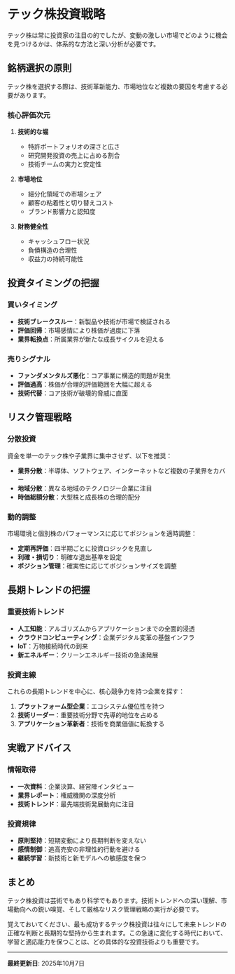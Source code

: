 # テック株投資戦略

テック株は常に投資家の注目の的でしたが、変動の激しい市場でどのように機会を見つけるかは、体系的な方法と深い分析が必要です。

## 銘柄選択の原則

テック株を選択する際は、技術革新能力、市場地位など複数の要因を考慮する必要があります。

### 核心評価次元

1. **技術的な堀**
   - 特許ポートフォリオの深さと広さ
   - 研究開発投資の売上に占める割合
   - 技術チームの実力と安定性

2. **市場地位**
   - 細分化領域での市場シェア
   - 顧客の粘着性と切り替えコスト
   - ブランド影響力と認知度

3. **財務健全性**
   - キャッシュフロー状況
   - 負債構造の合理性
   - 収益力の持続可能性

## 投資タイミングの把握

### 買いタイミング

- **技術ブレークスルー**：新製品や技術が市場で検証される
- **評価回帰**：市場感情により株価が過度に下落
- **業界転換点**：所属業界が新たな成長サイクルを迎える

### 売りシグナル

- **ファンダメンタルズ悪化**：コア事業に構造的問題が発生
- **評価過高**：株価が合理的評価範囲を大幅に超える
- **技術代替**：コア技術が破壊的脅威に直面

## リスク管理戦略

### 分散投資

資金を単一のテック株や子業界に集中させず、以下を推奨：

- **業界分散**：半導体、ソフトウェア、インターネットなど複数の子業界をカバー
- **地域分散**：異なる地域のテクノロジー企業に注目
- **時価総額分散**：大型株と成長株の合理的配分

### 動的調整

市場環境と個別株のパフォーマンスに応じてポジションを適時調整：

- **定期再評価**：四半期ごとに投資ロジックを見直し
- **利確・損切り**：明確な退出基準を設定
- **ポジション管理**：確実性に応じてポジションサイズを調整

## 長期トレンドの把握

### 重要技術トレンド

- **人工知能**：アルゴリズムからアプリケーションまでの全面的浸透
- **クラウドコンピューティング**：企業デジタル変革の基盤インフラ
- **IoT**：万物接続時代の到来
- **新エネルギー**：クリーンエネルギー技術の急速発展

### 投資主線

これらの長期トレンドを中心に、核心競争力を持つ企業を探す：

1. **プラットフォーム型企業**：エコシステム優位性を持つ
2. **技術リーダー**：重要技術分野で先導的地位を占める
3. **アプリケーション革新者**：技術を商業価値に転換する

## 実戦アドバイス

### 情報取得

- **一次資料**：企業決算、経営陣インタビュー
- **業界レポート**：権威機関の深度分析
- **技術トレンド**：最先端技術発展動向に注目

### 投資規律

- **原則堅持**：短期変動により長期判断を変えない
- **感情制御**：追高売安の非理性的行動を避ける
- **継続学習**：新技術と新モデルへの敏感度を保つ

## まとめ

テック株投資は芸術でもあり科学でもあります。技術トレンドへの深い理解、市場動向への鋭い嗅覚、そして厳格なリスク管理戦略の実行が必要です。

覚えておいてください、最も成功するテック株投資は往々にして未来トレンドの正確な判断と長期的な堅持から生まれます。この急速に変化する時代において、学習と適応能力を保つことは、どの具体的な投資技術よりも重要です。

---
**最終更新日**: 2025年10月7日